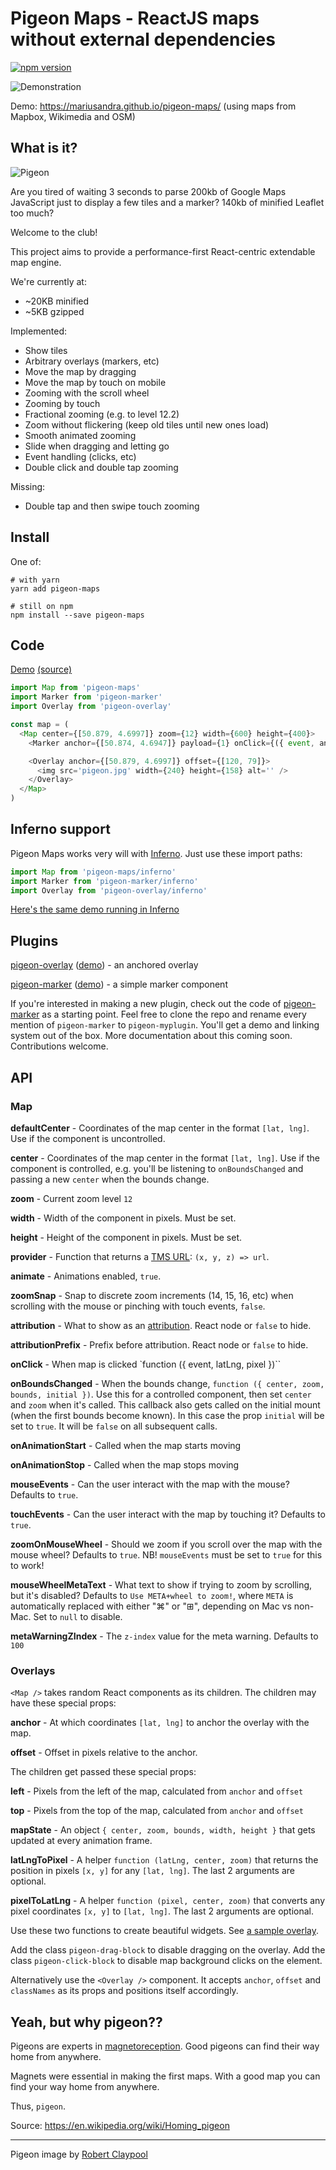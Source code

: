# Pigeon Maps - ReactJS maps without external dependencies

[![npm version](https://img.shields.io/npm/v/pigeon-maps.svg)](https://www.npmjs.com/package/pigeon-maps)

![Demonstration](https://github.com/mariusandra/pigeon-maps/blob/master/video.gif?raw=true)

Demo: https://mariusandra.github.io/pigeon-maps/ (using maps from Mapbox, Wikimedia and OSM)

## What is it?

![Pigeon](https://github.com/mariusandra/pigeon-maps/blob/master/pigeon.jpg?raw=true)

Are you tired of waiting 3 seconds to parse 200kb of Google Maps JavaScript just to display a few tiles and a marker? 140kb of minified Leaflet too much?

Welcome to the club!

This project aims to provide a performance-first React-centric extendable map engine.

We're currently at:
- ~20KB minified
- ~5KB gzipped

Implemented:

- Show tiles
- Arbitrary overlays (markers, etc)
- Move the map by dragging
- Move the map by touch on mobile
- Zooming with the scroll wheel
- Zooming by touch
- Fractional zooming (e.g. to level 12.2)
- Zoom without flickering (keep old tiles until new ones load)
- Smooth animated zooming
- Slide when dragging and letting go
- Event handling (clicks, etc)
- Double click and double tap zooming

Missing:
- Double tap and then swipe touch zooming


## Install

One of:

```
# with yarn
yarn add pigeon-maps

# still on npm
npm install --save pigeon-maps
```


## Code

[Demo](https://mariusandra.github.io/pigeon-maps/)
[(source)](https://github.com/mariusandra/pigeon-maps/tree/master/demo/demo.js)

```js
import Map from 'pigeon-maps'
import Marker from 'pigeon-marker'
import Overlay from 'pigeon-overlay'

const map = (
  <Map center={[50.879, 4.6997]} zoom={12} width={600} height={400}>
    <Marker anchor={[50.874, 4.6947]} payload={1} onClick={({ event, anchor, payload }) => {}} />

    <Overlay anchor={[50.879, 4.6997]} offset={[120, 79]}>
      <img src='pigeon.jpg' width={240} height={158} alt='' />
    </Overlay>
  </Map>
)
```

## Inferno support

Pigeon Maps works very will with [Inferno](https://infernojs.org/). Just use these import paths:

```js
import Map from 'pigeon-maps/inferno'
import Marker from 'pigeon-marker/inferno'
import Overlay from 'pigeon-overlay/inferno'
```

[Here's the same demo running in Inferno](https://mariusandra.github.io/pigeon-maps/inferno/)

## Plugins

[pigeon-overlay](https://github.com/mariusandra/pigeon-overlay) ([demo](https://mariusandra.github.io/pigeon-overlay/)) - an anchored overlay

[pigeon-marker](https://github.com/mariusandra/pigeon-marker) ([demo](https://mariusandra.github.io/pigeon-marker/)) - a simple marker component

If you're interested in making a new plugin, check out the code of [pigeon-marker](https://github.com/mariusandra/pigeon-marker/blob/master/src/index.js) as a starting point. Feel free to clone the repo and rename every mention of `pigeon-marker` to `pigeon-myplugin`. You'll get a demo and linking system out of the box. More documentation about this coming soon. Contributions welcome.


## API

### Map

**defaultCenter** - Coordinates of the map center in the format `[lat, lng]`. Use if the component is uncontrolled.

**center** - Coordinates of the map center in the format `[lat, lng]`. Use if the component is controlled, e.g. you'll be listening to `onBoundsChanged` and passing a new `center` when the bounds change.

**zoom** - Current zoom level `12`

**width** - Width of the component in pixels. Must be set.

**height** - Height of the component in pixels. Must be set.

**provider** - Function that returns a [TMS URL](https://wiki.openstreetmap.org/wiki/TMS): `(x, y, z) => url`.

**animate** - Animations enabled, `true`.

**zoomSnap** - Snap to discrete zoom increments (14, 15, 16, etc) when scrolling with the mouse or pinching with touch events, `false`.

**attribution** - What to show as an [attribution](https://www.openstreetmap.org/copyright). React node or `false` to hide.

**attributionPrefix** - Prefix before attribution. React node or `false` to hide.

**onClick** - When map is clicked `function ({ event, latLng, pixel })``

**onBoundsChanged** - When the bounds change, `function ({ center, zoom, bounds, initial })`. Use this for a controlled component, then set `center` and `zoom` when it's called. This callback also gets called on the initial mount (when the first bounds become known). In this case the prop `initial` will be set to `true`. It will be `false` on all subsequent calls.

**onAnimationStart** - Called when the map starts moving

**onAnimationStop** - Called when the map stops moving

**mouseEvents** - Can the user interact with the map with the mouse? Defaults to `true`.

**touchEvents** - Can the user interact with the map by touching it? Defaults to `true`.

**zoomOnMouseWheel** - Should we zoom if you scroll over the map with the mouse wheel? Defaults to `true`. NB! `mouseEvents` must be set to `true` for this to work!

**mouseWheelMetaText** - What text to show if trying to zoom by scrolling, but it's disabled? Defaults to `Use META+wheel to zoom!`, where `META` is automatically replaced with either "⌘" or "⊞", depending on Mac vs non-Mac. Set to `null` to disable.

**metaWarningZIndex** - The `z-index` value for the meta warning. Defaults to `100`

### Overlays

`<Map />` takes random React components as its children. The children may have these special props:

**anchor** - At which coordinates `[lat, lng]` to anchor the overlay with the map.

**offset** - Offset in pixels relative to the anchor.

The children get passed these special props:

**left** - Pixels from the left of the map, calculated from `anchor` and `offset`

**top** - Pixels from the top of the map, calculated from `anchor` and `offset`

**mapState** - An object `{ center, zoom, bounds, width, height }` that gets updated at every animation frame.

**latLngToPixel** - A helper `function (latLng, center, zoom)` that returns the position in pixels `[x, y]` for any `[lat, lng]`. The last 2 arguments are optional.

**pixelToLatLng** - A helper `function (pixel, center, zoom)` that converts any pixel coordinates `[x, y]` to `[lat, lng]`. The last 2 arguments are optional.

Use these two functions to create beautiful widgets. See [a sample overlay](https://github.com/mariusandra/pigeon-overlay/blob/master/src/index.js).

Add the class `pigeon-drag-block` to disable dragging on the overlay. Add the class `pigeon-click-block` to disable map background clicks on the element.

Alternatively use the `<Overlay />` component. It accepts `anchor`, `offset` and `classNames` as its props and positions itself accordingly.

## Yeah, but why pigeon??

Pigeons are experts in [magnetoreception](https://en.wikipedia.org/wiki/magnetoreception). Good pigeons can find their way home from anywhere.

Magnets were essential in making the first maps. With a good map you can find your way home from anywhere.

Thus, `pigeon`.

Source: https://en.wikipedia.org/wiki/Homing_pigeon

---

Pigeon image by [Robert Claypool](https://www.flickr.com/photos/35106989@N08/7934833110/in/photolist-d6b6rq-9Mukwr-7ZmKb4-fGmwjr-j88Kou-8rMH5s-fhVDED-bMKvR8-o1g6uD-6ymdPD-fXtb7c-pfRt2D-dAChga-cJnQWu-f8EZou-9kcduE-oGhwp5-fGD6YW-dSLETS-anJCUh-98SLJQ-7bkuhT-4uSjrb-bfg6HB-qs9sHM-4gYYBL-q4GXdw-a4gKa9-iWxwyC-4HwW6X-auscdw-9mxYrg-9s659U-X7Nvz-dqcKc2-nE1XAU-qbXkKQ-4RpEww-cwxt6A-5HMS77-mGNr2K-aGjzm4-6AUdCU-9qyyvt-ceov6E-5APWsT-9mB1Hw-emfCwt-bFSixV-4dn3Cs)
